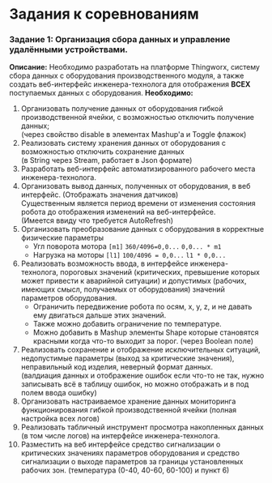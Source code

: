 # Задания к соревнованиям
### Задание 1: Организация сбора данных и управление удалёнными устройствами.  
**Описание:** 
Необходимо разработать на платформе Thingworx, систему сбора данных с оборудования производственного модуля, а также создать веб-интерфейс инженера-технолога для отображения **ВСЕХ** поступаемых данных с оборудования.
**Необходимо:**
1. Организовать получение данных от оборудования гибкой производственной ячейки, с возможностью отключить получение данных;  
(через свойство disable в элементах Mashup'а и Toggle флажок)
2. Реализовать систему хранения данных от оборудования с возможностью отключить сохранение данных  
(в String через Stream, работает в Json формате)
3. Разработать веб-интерфейс автоматизированного рабочего места инженера-технолога.
4. Организовать вывод данных, полученных от оборудования, в веб интерфейс. (Отображать значения датчиков)  
Cущественным является период времени от изменения состояния робота до отображения изменений на веб-интерфейсе.  
(Имеется ввиду что требуется AutoRefresh)
5. Организовать преобразование данных с оборудования в корректные физические параметры
    - Угл поворота мотора `[m1]` `360/4096=0,0...` `0,0... * m1`
    - Нагрузка на моторы `[l1]` `100/4096 = 0,0...` `l1 * 0,0...`
6. Реализовать возможность ввода, в интерфейсе инженера-технолога, пороговых значений (критических, превышение которых может привести к аварийной ситуации) и допустимых (рабочих, имеющих смысл, получаемых от оборудования) значений параметров оборудования.
    - Ограничить передвижение робота по осям, x, y, z, и не давать ему двигаться дальше этих значений.
    - Также можно добавить ограничение по температуре.
    - Можно добавить в Mashup элементы Shape которые становятся красными когда что-то выходит за порог. (через Boolean поле)
7. Реализовать сохранение и отображение исключительных ситуаций, недопустимые параметры (выход за критические значения), неправильный код изделия, неверный формат данных.   
(валдиация данных и отображение ошибок если что-то не так, нужно записывать всё в таблицу ошибок, но можно отображать и в под полем ввода ошибку)
8. Организовать настраиваемое хранение данных мониторинга функционирования гибкой производственной ячейки (полная настройка всех логов) 
9. Реализовать табличный инструмент просмотра накопленных данных (в том числе логов) на интерфейсе инженера-технолога.
10. Разместить на веб интерфейсе средство сигнализации о критических значениях параметров оборудования и средство сигнализации о выходе параметров за границы установленных рабочих зон. (температура (0-40, 40-60, 60-100) и пункт 6)
